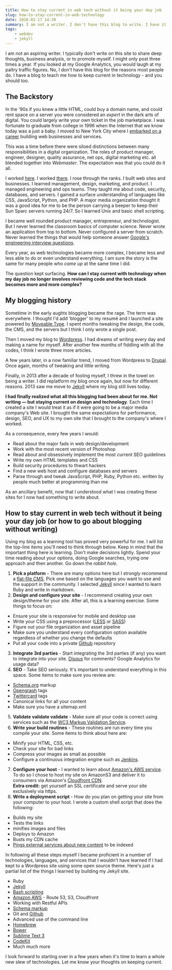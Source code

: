 ```yaml
---
title: How to stay current in web tech without it being your day job
slug: how-to-stay-current-in-web-technology
date: 2016-02-17 14:39
summary: I am not a writer. I don't have this blog to write. I have it to teach me how to code and keep current in technology. You should too.
tags:
    - webdev
    - jekyll
---
```


I am not an aspiring writer. I typically don't write on this site to share deep thoughts, business analysis, or to promote myself. I might only post three times a year. If you looked at my Google Analytics, you would laugh at my paltry traffic figures. No, I don't have this blog for the reasons most people do. I have a blog to teach me how to keep current in technology - and you should too.

## The Backstory

In the '90s if you knew a little HTML, could buy a domain name, and could rent space on a server you were considered an _expert_ in the dark arts of digital. You could largely write your own ticket in the job marketplace. I was fortunate to graduate from college in 1996 when the Internet that we know today was a just a baby. I moved to New York City where I [embarked on a career][1] building web businesses and services.

This was a time before there were siloed distinctions between many responsibilities in a digital organization. The roles of product manager, engineer, designer, quality assurance, net ops, digital marketing etc. all blended together into _Webmaster_. The expectation was that you could do it all.

I worked [here][8]. I worked [there][9]. I rose through the ranks. I built web sites and businesses. I learned management, design, marketing, and product. I managed engineering and ops teams. They taught me about code, security, databases, and servers. I gained a surface understanding of languages like CSS, JavaScript, Python, and PHP. A major media organization thought it was a good idea for me to be the person carrying a beeper to keep their Sun Sparc servers running 24/7. So I learned Unix and basic shell scripting.

I became well rounded product manager, entrepreneur, and technologist. But I never learned the classroom basics of computer science. Never wrote an application from top to bottom. Never configured a server from scratch. Never learned the things that would help someone answer [Google's engineering interview questions][15].

Every year, as web technologies became more complex, I became less and less able to do or even understand everything. I am sure the story is the same for many people who _came up_ at the same time I did.

The question kept surfacing. **How can I stay current with technology when my day job no longer involves reviewing code and the tech stack becomes more and more complex?**

## My blogging history

Sometime in the early aughts blogging became the rage. The term was everywhere. I thought I'd add 'blogger' to my resumé and I launched a site powered by [Moveable Type][2]. I spent months tweaking the design, the code, the CMS, and the servers but I think I only wrote a single post.

Then I moved my blog to [Wordpress][3]. I had dreams of writing every day and making a name for myself. After another few months of fiddling with all the codes, I think I wrote three more articles.

A few years later, in a now familiar trend, I moved from Wordpress to [Drupal][4]. Once again, months of tweaking and little writing.

Finally, in 2013 after a decade of fooling myself, I threw in the towel on being a writer. I did replatform my blog once again, but now for different reasons. 2013 saw me move to [Jekyll][5] where my blog still lives today.

**I had finally realized what all this blogging had been about for me. Not writing &mdash; but staying current on design and technology**. Each time I created a site I would treat it as if it were going to be a major media company's Web site. I brought the same expectations for performance, design, SEO, and UX to my own site that I brought to the company's where I worked.

As a consequence, every few years I would:

-   Read about the major fads in web design/development
-   Work with the most recent version of Photoshop
-   Read about and obsessively implement the most current SEO guidelines
-   Write my own HTML templates and CSS
-   Build security procedures to thwart hackers
-   Find a new web host and configure databases and servers
-   Parse through and tweak JavaScript, PHP, Ruby, Python etc. written by people much better at programming than me

As an ancillary benefit, now that I understood what I was creating these sites for I now had something to write about.

## How to stay current in web tech without it being your day job <span class="normaloverride">(or how to go about blogging without writing)</span>

Using my blog as a learning tool has proved very powerful for me. I will list the top-line items you'll need to think through below. Keep in mind that the important thing here is learning. Don't make decisions lightly. Spend your time reading about your options, doing Google searches, trying one approach and then another. Go down the _rabbit hole_.

1. **Pick a platform** - There are many options here but I strongly recommend a [flat-file CMS][10]. Pick one based on the languages you want to use and the support in the community. I selected [Jekyll][5] since I wanted to learn Ruby and write in markdown.
2. **Design and configure your site** - I recommend creating your own design/theme for your site. After all, this is a learning exercise. Some things to focus on:

-   Ensure your site is responsive for mobile and desktop use
-   Write your CSS using a preprocessor ([LESS][12] or [SASS][11])
-   Figure out your file organization and asset pipeline
-   Make sure you understand every configuration option available regardless of whether you change the defaults
-   Put all your code into a private [Github][22] repository

3. **Integrate 3rd parties** - Start integrating the 3rd parties (if any) you want to integrate into your site. [Disqus][13] for comments? Google Analytics for usage data?
4. **SEO** - Take SEO seriously. It's important to understand everything in this space. Some items to make sure you review are:

-   [Schema.org][14] markup
-   [Opengraph][16] tags
-   [Twittercard][17] tags
-   Canonical links for all your content
-   Make sure you have a sitemap.xml

5. **Validate validate validate** - Make sure all your code is correct using services such as the [WC3 Markup Validation Service][18].
6. **Write your build routines** - These routines are run every time you compile your site. Some items to think about here are:

-   Minify your HTML, CSS, etc.
-   Check your site for bad links
-   Compress your images as small as possible
-   Configure a continuous integration engine such as [Jenkins][21].

7. **Configure your host** - I wanted to learn about [Amazon's AWS service][19]. To do so I chose to host my site on AmazonS3 and deliver it to consumers via Amazon's [Cloudfront CDN][20].<br />**Extra credit:** get yourself an SSL certificate and serve your site exclusively via https.
8. **Write a deployment script** - How do you plan on getting your site from your computer to your host. I wrote a custom shell script that does the following:

-   Builds my site
-   Tests the links
-   minifies images and files
-   Deploys to Amazon
-   Busts my CDN cache
-   [Pings external services about new content][27] to be indexed

In following all these steps myself I became proficient in a number of technologies, languages, and services that I wouldn't have learned if I had kept to a Wordpress site using some open source theme. Here's just a partial list of the things I learned by building my Jekyll site.

-   Ruby
-   [Jekyll][5]
-   [Bash scripting][28]
-   [Amazon AWS][19] - Route 53, S3, Cloudfront
-   Working with Restful APIs
-   [Schema markup][14]
-   Git and [Github][22]
-   Advanced use of the command line
-   [Homebrew][23]
-   [Bower][24]
-   [Sublime Text 3][25]
-   [CodeKit][26]
-   Much much more

I look forward to starting over in a few years when it's time to learn a whole new slew of technologies. Let me know your thoughts on keeping current.

[1]: {filename}/pages/resume.md
[2]: https://en.wikipedia.org/wiki/Movable_Type
[3]: https://wordpress.org/
[4]: https://www.drupal.org/
[5]: https://jekyllrb.com/
[6]: https://www.squarespace.com/
[7]: https://www.weebly.com/
[8]: https://en.wikipedia.org/wiki/TheGlobe.com
[9]: https://about.com/
[10]: https://github.com/ahadb/flat-file-cms
[11]: https://sass-lang.com/
[12]: https://lesscss.org/
[13]: https://disqus.com/
[14]: https://schema.org/
[15]: https://www.businessinsider.com/15-mind-bending-interview-questions-that-every-google-engineer-can-answer-2012-1?op=1
[16]: https://ogp.me/
[17]: https://dev.twitter.com/cards/markup
[18]: https://validator.w3.org/
[19]: https://aws.amazon.com/
[20]: https://aws.amazon.com/cloudfront/
[21]: https://jenkins-ci.org/
[22]: https://github.com/
[23]: https://brew.sh/
[24]: https://bower.io/
[25]: https://www.sublimetext.com/3
[26]: https://codekitapp.com/
[27]: {filename}/posts/2015-05-28-how-to-notify-services-when-post-jekyll.md
[28]: {filename}/posts/2014-04-19-bash-scripting-utilities.md
